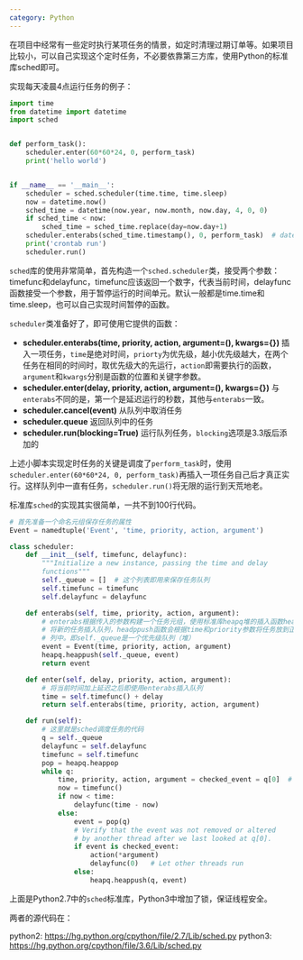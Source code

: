 ```yaml
---
category: Python
---
```


在项目中经常有一些定时执行某项任务的情景，如定时清理过期订单等。如果项目比较小，可以自己实现这个定时任务，不必要依靠第三方库，使用Python的标准库sched即可。

实现每天凌晨4点运行任务的例子：

```python
import time
from datetime import datetime
import sched


def perform_task():
    scheduler.enter(60*60*24, 0, perform_task)
    print('hello world')


if __name__ == '__main__':
    scheduler = sched.scheduler(time.time, time.sleep)
    now = datetime.now()
    sched_time = datetime(now.year, now.month, now.day, 4, 0, 0)
    if sched_time < now:
        sched_time = sched_time.replace(day=now.day+1)
    scheduler.enterabs(sched_time.timestamp(), 0, perform_task)  # datetime.timestamp()是python3.3后才有
    print('crontab run')
    scheduler.run()
```


`sched`库的使用非常简单，首先构造一个`sched.scheduler`类，接受两个参数：timefunc和delayfunc，timefunc应该返回一个数字，代表当前时间，delayfunc函数接受一个参数，用于暂停运行的时间单元。默认一般都是time.time和time.sleep，也可以自己实现时间暂停的函数。

`scheduler`类准备好了，即可使用它提供的函数：

- **scheduler.enterabs(time, priority, action, argument=(), kwargs={})**
    插入一项任务，`time`是绝对时间，`priorty`为优先级，越小优先级越大，在两个任务在相同的时间时，取优先级大的先运行，`action`即需要执行的函数，`argument`和`kwargs`分别是函数的位置和关键字参数。
- **scheduler.enter(delay, priority, action, argument=(), kwargs={})**
    与`enterabs`不同的是，第一个是延迟运行的秒数，其他与`enterabs`一致。
- **scheduler.cancel(event)**
    从队列中取消任务
- **scheduler.queue**
    返回队列中的任务
- **scheduler.run(blocking=True)**
    运行队列任务，`blocking`选项是3.3版后添加的

上述小脚本实现定时任务的关键是调度了`perform_task`时，使用`scheduler.enter(60*60*24, 0, perform_task)`再插入一项任务自己后才真正实行。这样队列中一直有任务，`scheduler.run()`将无限的运行到天荒地老。

标准库`sched`的实现其实很简单，一共不到100行代码。

```python
# 首先准备一个命名元组保存任务的属性
Event = namedtuple('Event', 'time, priority, action, argument')

class scheduler:
    def __init__(self, timefunc, delayfunc):
        """Initialize a new instance, passing the time and delay
        functions"""
        self._queue = []  # 这个列表即用来保存任务队列
        self.timefunc = timefunc
        self.delayfunc = delayfunc

    def enterabs(self, time, priority, action, argument):
        # enterabs根据传入的参数构建一个任务元组，使用标准库heapq堆的插入函数heappush
        # 将新的任务插入队列，headppush函数会根据time和priority参数将任务放到正确的队
        # 列中。即self._queue是一个优先级队列（堆）
        event = Event(time, priority, action, argument)
        heapq.heappush(self._queue, event)
        return event

    def enter(self, delay, priority, action, argument):
        # 将当前时间加上延迟之后即使用enterabs插入队列
        time = self.timefunc() + delay
        return self.enterabs(time, priority, action, argument)

    def run(self):
        # 这里就是sched调度任务的代码
        q = self._queue
        delayfunc = self.delayfunc
        timefunc = self.timefunc
        pop = heapq.heappop
        while q:
            time, priority, action, argument = checked_event = q[0]  # q[0]就是堆的最上层
            now = timefunc()
            if now < time:
                delayfunc(time - now)
            else:
                event = pop(q)
                # Verify that the event was not removed or altered
                # by another thread after we last looked at q[0].
                if event is checked_event:
                    action(*argument)
                    delayfunc(0)   # Let other threads run
                else:
                    heapq.heappush(q, event)
```

上面是Python2.7中的`sched`标准库，Python3中增加了锁，保证线程安全。

两者的源代码在：

python2: https://hg.python.org/cpython/file/2.7/Lib/sched.py
python3: https://hg.python.org/cpython/file/3.6/Lib/sched.py
